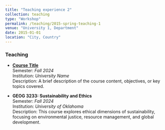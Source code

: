 ```yaml
---
title: "Teaching experience 2"
collection: teaching
type: "Workshop"
permalink: /teaching/2015-spring-teaching-1
venue: "University 1, Department"
date: 2015-01-01
location: "City, Country"
---
```

### Teaching

- **[Course Title](link-to-course-material-or-syllabus)**  
  Semester: *Fall 2024*  
  Institution: *University Name*  
  Description: A brief description of the course content, objectives, or key topics covered.

- **GEOG 3233: Sustainability and Ethics**  
  Semester: *Fall 2024*  
  Institution: *University of Oklahoma*  
  Description: This course explores ethical dimensions of sustainability, focusing on environmental justice, resource management, and global development.
